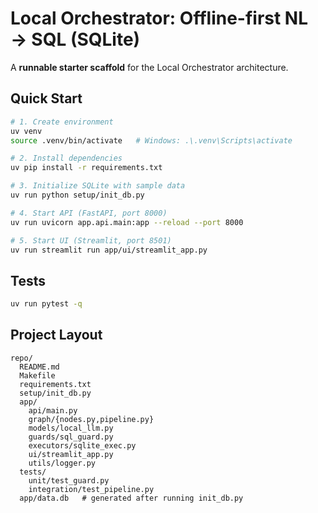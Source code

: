 # Local Orchestrator: Offline-first NL → SQL (SQLite)

A **runnable starter scaffold** for the Local Orchestrator architecture.  

## Quick Start

```bash
# 1. Create environment
uv venv
source .venv/bin/activate   # Windows: .\.venv\Scripts\activate

# 2. Install dependencies
uv pip install -r requirements.txt

# 3. Initialize SQLite with sample data
uv run python setup/init_db.py

# 4. Start API (FastAPI, port 8000)
uv run uvicorn app.api.main:app --reload --port 8000

# 5. Start UI (Streamlit, port 8501)
uv run streamlit run app/ui/streamlit_app.py
```

## Tests
```bash
uv run pytest -q
```

## Project Layout
```
repo/
  README.md
  Makefile
  requirements.txt
  setup/init_db.py
  app/
    api/main.py
    graph/{nodes.py,pipeline.py}
    models/local_llm.py
    guards/sql_guard.py
    executors/sqlite_exec.py
    ui/streamlit_app.py
    utils/logger.py
  tests/
    unit/test_guard.py
    integration/test_pipeline.py
  app/data.db   # generated after running init_db.py
```
